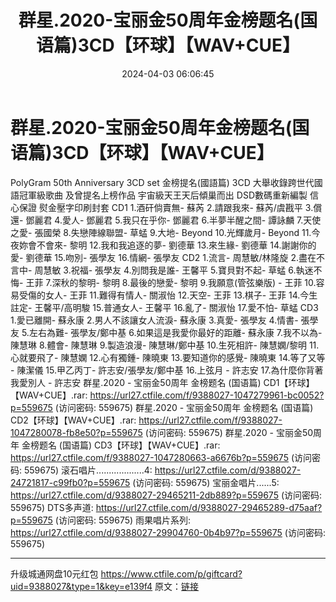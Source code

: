 ﻿---
title: 群星.2020-宝丽金50周年金榜题名(国语篇)3CD【环球】【WAV+CUE】
date: 2024-04-03 06:06:45
categories: WAV车载音乐、镜像
tags: 华语中文
---
# 群星.2020-宝丽金50周年金榜题名(国语篇)3CD【环球】【WAV+CUE】

PolyGram 50th Anniversary 3CD set
金榜提名(國語篇)
3CD 大舉收錄跨世代國語冠軍級歌曲
及曾提名上榜作品
宇宙級天王天后傾巢而出
DSD數碼重新編製
信心保證
熨金壓字印刷封套
CD1
1.酒矸倘賣無- 蘇芮
2.請跟我來- 蘇芮/虞戡平
3.償還- 鄧麗君
4.愛人- 鄧麗君
5.我只在乎你- 鄧麗君
6.半夢半醒之間- 譚詠麟
7.天使之愛- 張國榮
8.失戀陣線聯盟- 草蜢
9.大地- Beyond
10.光輝歲月- Beyond
11.今夜妳會不會來- 黎明
12.我和我追逐的夢- 劉德華
13.來生緣- 劉德華
14.謝謝你的愛- 劉德華
15.吻別- 張學友
16.情網- 張學友
CD2
1.流言- 周慧敏/林隆旋
2.盡在不言中- 周慧敏
3.祝福- 張學友
4.別問我是誰- 王馨平
5.寶貝對不起- 草蜢
6.執迷不悔- 王菲
7.深秋的黎明- 黎明
8.最後的戀愛- 黎明
9.我願意(管弦樂版) - 王菲
10.容易受傷的女人- 王菲
11.難得有情人- 關淑怡
12.天空- 王菲
13.棋子- 王菲
14.今生註定- 王馨平/高明駿
15.普通女人- 王馨平
16.亂了- 關淑怡
17.愛不怕- 草蜢
CD3
1.愛已離開- 蘇永康
2.男人不該讓女人流淚- 蘇永康
3.真愛- 張學友
4.情書- 張學友
5.左右為難- 張學友/鄭中基
6.如果這是我愛你最好的距離- 蘇永康
7.我不以為- 陳慧琳
8.體會- 陳慧琳
9.製造浪漫- 陳慧琳/鄭中基
10.生死相許- 陳慧嫻/黎明
11.心就要飛了- 陳慧嫻
12.心有獨鍾- 陳曉東
13.要知道你的感覺- 陳曉東
14.等了又等 - 陳潔儀
15.甲乙丙丁- 許志安/張學友/鄭中基
16.上弦月 - 許志安
17.為什麼你背著我愛別人 - 許志安
群星.2020 - 宝丽金50周年 金榜题名 (国语篇) CD1【环球】【WAV+CUE】.rar: https://url27.ctfile.com/f/9388027-1047279961-bc0052?p=559675
(访问密码: 559675)
群星.2020 - 宝丽金50周年 金榜题名 (国语篇) CD2【环球】【WAV+CUE】.rar: https://url27.ctfile.com/f/9388027-1047280078-fb8e50?p=559675
(访问密码: 559675)
群星.2020 - 宝丽金50周年 金榜题名 (国语篇) CD3【环球】【WAV+CUE】.rar: https://url27.ctfile.com/f/9388027-1047280663-a6676b?p=559675
(访问密码: 559675)
滚石唱片...................4: https://url27.ctfile.com/d/9388027-24721817-c99fb0?p=559675
(访问密码: 559675)
宝丽金唱片......5: https://url27.ctfile.com/d/9388027-29465211-2db889?p=559675
(访问密码: 559675)
DTS多声道: https://url27.ctfile.com/d/9388027-29465289-d75aaf?p=559675
(访问密码: 559675)
雨果唱片系列: https://url27.ctfile.com/d/9388027-29904760-0b4b97?p=559675
(访问密码: 559675)
****************************************************************************************************************************************
升级城通网盘10元红包 https://www.ctfile.com/p/giftcard?uid=9388027&type=1&key=e139f4
原文：[链接](https://blog.sina.com.cn/s/blog_1647c7e76010314yt.html)